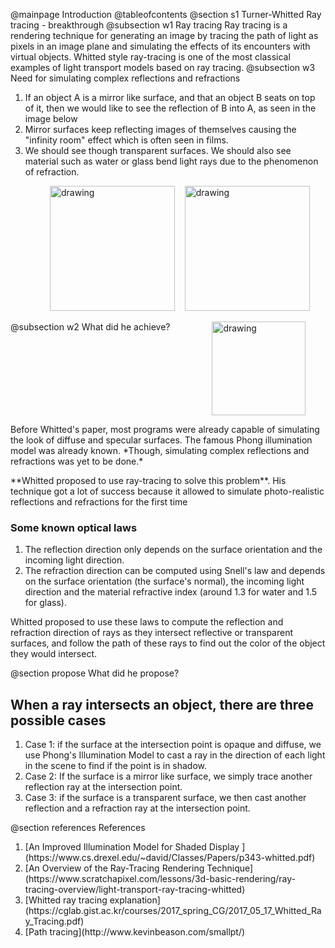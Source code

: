 @mainpage Introduction
@tableofcontents
@section s1 Turner-Whitted Ray tracing - breakthrough
@subsection w1 Ray tracing
Ray tracing is a rendering technique for generating an image by tracing the path of light
as pixels in an image plane and simulating the effects of its encounters with virtual objects.
Whitted style ray-tracing is one of the most classical examples of light transport models based on ray tracing.
@subsection w3 Need for simulating complex reflections and refractions
<ol>
    <li>If an object A is a mirror like surface, and that an object B seats on top of it,
    then we would like to see the reflection of B into A, as seen in the image below</li>
     <li> Mirror surfaces keep reflecting images
    of themselves causing the "infinity room" effect which is often seen in films.</li>
    <li> We should see though transparent surfaces.
    We should also see material such as water or glass bend light rays due to the phenomenon of refraction. </li>

</ol>
&nbsp;&nbsp;&nbsp;&nbsp;&nbsp;&nbsp;&nbsp;&nbsp;&nbsp;&nbsp;&nbsp;&nbsp;&nbsp;&nbsp;&nbsp;&nbsp;<img src="cat'.png" alt="drawing" width="200" />&nbsp;&nbsp;&nbsp;&nbsp;<img src="rt-whitted.png" alt="drawing" width="200" />

@subsection w2 What did he achieve?
&nbsp;&nbsp;&nbsp;&nbsp;&nbsp;&nbsp;&nbsp;&nbsp;&nbsp;&nbsp;&nbsp;&nbsp;&nbsp;&nbsp;&nbsp;&nbsp;<img src="Whitted.jpg" alt="drawing" width="150" style="vertical-align:top"/>
<p>Before Whitted's paper,
most programs were already capable of simulating the look of diffuse and specular surfaces.
The famous Phong illumination model was already known.
*Though, simulating complex reflections and refractions was yet to be done.* </p>
<p>**Whitted proposed to use ray-tracing to solve this problem**. His technique got a lot of success because it allowed to simulate photo-realistic reflections and refractions for the first time </p>
<h3>Some known optical laws </h3>
<ol>
<li>The reflection direction only depends on the surface
    orientation and the incoming light direction.</li>
    <li>The refraction direction can be computed using Snell's law and depends on the surface orientation (the surface's normal),
    the incoming light direction and the material refractive index (around 1.3 for water and 1.5 for glass).</li>
</ol>
<p>Whitted proposed to use these laws to compute the reflection and refraction direction of rays
as they intersect reflective or transparent surfaces, and follow the path of these rays to find out the color
of the object they would intersect. </p>
@section propose What did he propose?
<h2>When a ray intersects an object, there are three possible cases</h2>
<ol>
    <li>Case 1: if the surface at the intersection point is opaque and diffuse, we use Phong's Illumination Model
    to cast a ray in the direction of each light in the scene to find if the point is in shadow.</li>
    <li>Case 2: If the surface is a mirror like surface, we simply trace another reflection ray at the intersection point.</li>
    <li>Case 3: if the surface is a transparent surface, we then cast another reflection and a refraction ray at the intersection point.</li>
</ol>
@section references References
<ol>
    <li>[An Improved Illumination Model for Shaded Display ](https://www.cs.drexel.edu/~david/Classes/Papers/p343-whitted.pdf)</li>
    <li>[An Overview of the Ray-Tracing Rendering Technique](https://www.scratchapixel.com/lessons/3d-basic-rendering/ray-tracing-overview/light-transport-ray-tracing-whitted)</li>
    <li>[Whitted ray tracing explanation](https://cglab.gist.ac.kr/courses/2017_spring_CG/2017_05_17_Whitted_Ray_Tracing.pdf)</li>
    <li>[Path tracing](http://www.kevinbeason.com/smallpt/)</li>
</ol>
